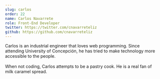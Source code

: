 ```yaml
---
slug: carlos
order: 22
name: Carlos Navarrete
role: Front-End Developer
twitter: https://twitter.com/cnavarreteliz
github: https://github.com/cnavarreteliz
---
```


Carlos is an industrial engineer that loves web programming. Since attending University of Concepción, he has tried to make technology more accessible to the people.
<br /><br />
When not coding, Carlos attempts to be a pastry cook. He is a real fan of milk caramel spread.
